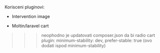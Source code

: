 Korisceni pluginovi:

* Intervention image

* Moltin/laravel cart
>>> neophodno je updatovati composer.json da bi radio cart plugin:
>>> minimum-stability: dev,
>>> prefer-stable: true (ovo dodati ispod minimum-stability)
